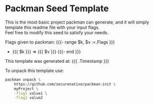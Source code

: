# Packman Seed Template

This is the most basic project packman can generate, and it will simply template this readme file with your input flags.  
Feel free to modify this seed to satisfy your needs.

Flags given to packman:
{{{- range $k, $v :=.Flags }}}
- {{{ $k }}} => {{{ $v }}}
{{{- end }}}

This template was generated at: {{{ .Timestamp }}}

To unpack this template use:
```bash
packman unpack \
    https://github.com/securenative/packman-init \
    myProject \
    -flag1 value1 \
    -flag2 value2
```